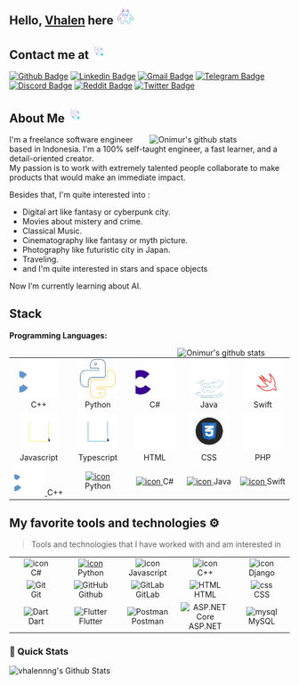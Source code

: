 <h2> Hello, <a href="https://vhalentinogamgenora.com/">Vhalen</a> here <img src="https://github.com/VhalennnG/VhalennnG/blob/main/images/hello.gif" height="29px" ></h2>


## Contact me at <img src="https://github.com/VhalennnG/VhalennnG/blob/main/image/shooting-stars-gradient.gif" width="27"> 
[![Github Badge](https://img.shields.io/badge/-Github-9B9B9B?style=flat&logo=Github&logoColor=white&link=https://github.com/VhalennnG)](https://github.com/VhalennnG)
[![Linkedin Badge](https://img.shields.io/badge/-LinkedIn-blue?style=flat&logo=Linkedin&logoColor=white&link=https://www.linkedin.com/in/vhalentino-gamgenora-0b701a221)](https://www.linkedin.com/in/vhalentino-gamgenora-0b701a221)
[![Gmail Badge](https://img.shields.io/badge/-Gmail-d14836?style=flat&logo=Gmail&logoColor=white&link=mailto:vhalentinog@gmail.com)](mailto:vhalentinog@gmail.com)
[![Telegram Badge](https://img.shields.io/badge/-Telegram-26A5E4?style=flat&logo=Telegram&logoColor=white&link=https://t.me/Vhalen_G)](https://t.me/Vhalen_G)
[![Discord Badge](https://img.shields.io/badge/-Discord-5865F2?style=flat&logo=Discord&logoColor=white&link=https://discordapp.com/users/688687260148957185)](https://discordapp.com/users/688687260148957185)
[![Reddit Badge](https://img.shields.io/badge/-Reddit-FF4500?style=flat&logo=Reddit&logoColor=white&link=https://www.reddit.com/user/Vhalen_G)](https://www.reddit.com/user/Vhalen_G)
[![Twitter Badge](https://img.shields.io/badge/-Twitter-1DA1F2?style=flat&logo=Twitter&logoColor=white&link=https://twitter.com/vhalen_g?t=SC5QSDTBjJo-RPNxigDvMg&s=09)](https://twitter.com/vhalen_g?t=SC5QSDTBjJo-RPNxigDvMg&s=09)

<h2> About Me  <img src="https://github.com/VhalennnG/VhalennnG/blob/main/image/shooting-stars-gradient.gif" width="28" margin="20"> </h2>
<p> 
  <img align="right" alt="Onimur's github stats" src="https://github.com/VhalennnG/VhalennnG/blob/main/images/AI.gif" width="50%" />
  I'm a freelance software engineer based in Indonesia.
  I'm a 100% self-taught engineer, a fast learner, and a detail-oriented creator. <br/>
  My passion is to work with extremely talented people 
  collaborate to make products that would make an immediate impact. <br/> 
  
  Besides that, I'm quite interested into :
  - Digital art like fantasy or cyberpunk city.
  - Movies about mistery and crime.
  - Classical Music.
  - Cinematography like fantasy or myth picture. 
  - Photography like futuristic city in Japan.
  - Traveling.
  - and I'm quite interested in stars and space objects
  
  Now I’m currently learning about AI. <br/> 
  
</p>
 
 <h2> Stack </h2>
 
**Programming Languages:** 

<p>
  
<!--   <img width="55%" align="right" alt="Onimur's github stats" src="https://github-readme-stats.vercel.app/api?username=onimur&show_icons=true&hide_border=true" /> -->
  
  <img width="40%" align="right" alt="Onimur's github stats" src="https://github-readme-stats.vercel.app/api/top-langs/?username=vhalennng&layout=compact&border_radius=20&bg_color=0d1117&text_color=c9d1d9&title_color=58a6ff&icon_color=58a6ff&hide_border=true" />
  

  <!-- Your languages and tools. Be careful with the alignment. 
  You can use this sites to get logos: https://www.vectorlogo.zone or https://simpleicons.org/
  -->
  <table>
  <tr>
    <td align="center" width="100">
      <a href="#tech-stack">
        <img src="https://github.com/VhalennnG/VhalennnG/blob/main/images/icons/cpp-icon.svg" alt="icon" width="70" height="70"/>
      </a> <br>
      C++
    </td>
    <td align="center" width="100">
      <a href="#tech-stack">
        <img src="https://github.com/VhalennnG/VhalennnG/blob/main/images/icons/python-icon.svg" alt="icon" width="70" height="70" /> 
      </a> <br>
      Python
    </td>
    <td align="center" width="100">
      <a href="#tech-stack">
        <img src="https://github.com/VhalennnG/VhalennnG/blob/main/images/icons/csharp-icon.svg" alt="icon" width="70" height="70" />
      </a> <br>
      C#
    </td>
    <td align="center" width="100">
      <a href="#tech-stack">
        <img src="https://github.com/VhalennnG/VhalennnG/blob/main/images/icons/java-icon.svg" alt="icon" width="70" height="70" />
      </a> <br>
      Java
    </td>
    <td align="center" width="100">
      <a href="#tech-stack">
        <img src="https://github.com/VhalennnG/VhalennnG/blob/main/images/icons/swift-icon.svg" alt="icon" width="70" height="70" /> 
      </a> <br>
      Swift
    </td>
  </tr>
  <tr>
    <td align="center" width="100">
      <a href="#tech-stack">
        <img src="https://github.com/VhalennnG/VhalennnG/blob/main/images/icons/js-icon.svg" alt="icon" width="70" height="70"/> 
      </a> <br>
      Javascript
    </td>
    <td align="center" width="100">
      <a href="#tech-stack">
        <img src="https://github.com/VhalennnG/VhalennnG/blob/main/images/icons/ts-icon.svg" alt="icon" width="70" height="70" /> 
      </a> <br>
      Typescript
    </td>
    <td align="center" width="100">
      <a href="#tech-stack">
        <img src="https://github.com/VhalennnG/VhalennnG/blob/main/images/icons/html5.gif" alt="icon" width="70" height="70" /> 
      </a> <br>
      HTML
    </td>
    <td align="center" width="100">
      <a href="#tech-stack">
        <img src="https://github.com/VhalennnG/VhalennnG/blob/main/images/icons/css.gif" alt="icon" width="70" height="70" /> 
      </a> <br> 
      CSS
    </td>
    <td align="center" width="100">
      <a href="#tech-stack">
        <img src="https://github.com/VhalennnG/VhalennnG/blob/main/images/icons/php-icon.gif" alt="icon" width="70" height="70" /> 
      </a> <br>
      PHP
    </td>
  </tr>
    <tr>
    <td align="center" width="100">
      <a href="#tech-stack">
        <img src="https://github.com/VhalennnG/VhalennnG/blob/main/images/icons/cpp-icon.svg" alt="icon" width="55" height="55"/>
      </a>
      C++
    </td>
    <td align="center" width="100">
      <a href="#tech-stack">
        <img src="" alt="icon" width="55" height="55" />
      </a>
      Python
    </td>
    <td align="center" width="100">
      <a href="#tech-stack">
        <img src="" alt="icon" width="70" height="70" />
      </a>
      C#
    </td>
    <td align="center" width="100">
      <a href="#tech-stack">
        <img src="" alt="icon" width="70" height="70" />
      </a>
      Java
    </td>
    <td align="center" width="100">
      <a href="#tech-stack">
        <img src="" alt="icon" width="70" height="70" />
      </a>
      Swift
    </td>
  </tr>
</table>
</p>
 
 ## My favorite tools and technologies ⚙️ 

> Tools and technologies that I have worked with and am interested in
<table>
  <tr>
    <td align="center" width="96">
        <img src="https://techstack-generator.vercel.app/csharp-icon.svg" alt="icon" width="65" height="65" />
      <br>C#
    </td>
    <td align="center" width="96">
      <a href="#macropower-tech">
        <img src="https://techstack-generator.vercel.app/python-icon.svg" alt="icon" width="65" height="65" />
      </a>
      <br>Python
    </td>
    <td align="center" width="96">
        <img src="https://techstack-generator.vercel.app/js-icon.svg" alt="icon" width="65" height="65" />
      <br>Javascript
    </td>
    <td align="center" width="96">
        <img src="https://techstack-generator.vercel.app/cpp-icon.svg" alt="icon" width="65" height="65" />
      <br>C++
    </td>
    <td align="center" width="96">
        <img src="https://techstack-generator.vercel.app/django-icon.svg" alt="icon" width="65" height="65" />
      <br>Django
    </td>
  </tr>
  <tr>
    <td align="center" width="96"> 
        <img src="https://user-images.githubusercontent.com/25181517/192108372-f71d70ac-7ae6-4c0d-8395-51d8870c2ef0.png" width="48" height="48" alt="Git" />
      <br>Git
    </td>
    <td align="center" width="96">
        <img src="https://user-images.githubusercontent.com/25181517/192108374-8da61ba1-99ec-41d7-80b8-fb2f7c0a4948.png" width="48" height="48" alt="GitHub" />
      <br>Github
    </td>
    <td align="center"  width="96">
        <img src="https://user-images.githubusercontent.com/25181517/192108376-c675d39b-90f6-4073-bde6-5a9291644657.png" width="48" height="48" alt="GitLab" />
      <br>GitLab
    </td>
    <td align="center"  width="96">
        <img src="https://skillicons.dev/icons?i=html" width="48" height="48" alt="HTML" />
      <br>HTML
    </td>
    <td align="center" width="96">
        <img src="https://skillicons.dev/icons?i=css" width="48" height="48" alt="css" />
      <br>CSS
    </td>
  </tr>
 <tr>
      <td align="center" width="96">
        <img src="https://user-images.githubusercontent.com/25181517/186150304-1568ffdf-4c62-4bdc-9cf1-8d8efcea7c5b.png" width="48" height="48" alt="Dart" />
      <br>Dart
    </td>
        <td align="center" width="96">
        <img src="https://user-images.githubusercontent.com/25181517/186150365-da1eccce-6201-487c-8649-45e9e99435fd.png" width="48" height="48" alt="Flutter" />
      <br>Flutter
    </td>
        <td align="center" width="96">
        <img src="https://user-images.githubusercontent.com/25181517/192109061-e138ca71-337c-4019-8d42-4792fdaa7128.png" width="48" height="48" alt="Postman" />
      <br>Postman
    </td>
          <td align="center" width="96">
        <img src="https://skillicons.dev/icons?i=dotnet" width="48" height="48" alt="ASP.NET Core" />
      <br>ASP.NET
    </td>
            <td align="center" width="96">
        <img src="https://skillicons.dev/icons?i=mysql" width="48" height="48" alt="mysql" />
      <br>MySQL
    </td>
 </tr>
</table>


### 🚀 Quick Stats
<!-- <p align="center">
<img width="450" align="left" src="https://github-readme-stats-defcon27.vercel.app/api?username=Defcon27&show_icons=true&line_height=21&theme=react" alt="Defcon27's Github Stats" /> -->
![vhalennng's Github Stats](https://github-readme-stats.vercel.app/api?username=vhalennng&show_icons=true&border_radius=20&bg_color=0d1117&text_color=c9d1d9&title_color=58a6ff&icon_color=58a6ff&hide_border=true) <br>

<!-- <img width="340" height="155" align="center" 
     src="https://github-readme-stats-defcon27.vercel.app/api/top-langs/?username=Defcon27&langs_count=6&hide=handlebars,jupyter notebook,css&theme=react&line_height=27&layout=compact" /> -->
</p>


<!-- ![Profile Views](https://komarev.com/ghpvc/?username=Defcon27) -->


<!-- <details>
<summary> 💥 Working on </summary>
<br>
<p align="center">
<a href="https://github.com/Defcon27/Machine-Learning">
<img src="https://github-readme-stats-defcon27.vercel.app/api/pin/?username=Defcon27&repo=Machine-Learning&show_owner=true&theme=react" />
</a>&ensp;
<a href="https://github.com/Defcon27/Deep-Learning">
<img src="https://github-readme-stats-defcon27.vercel.app/api/pin/?username=Defcon27&repo=Deep-Learning&show_owner=true&theme=react" />
</a>
</p>
</details> -->



<!--
**Defcon27/Defcon27** is a ✨ _special_ ✨ repository because its `README.md` (this file) appears on your GitHub profile.

pic on right
<img height="270" src="sss.svg" align=right>

 
views
![Profile Views](https://komarev.com/ghpvc/?username=Defcon27)
[![HitCount](http://hits.dwyl.com/Defcon27/.svg)](http://hits.dwyl.com/Defcon27)


social modded badge
<a href="https://www.linkedin.com/in/michael-hoffmann-3b8933b1"><img src="https://img.shields.io/badge/linkedin-%230077B5.svg?&style=for-the-badge&logo=linkedin&logoColor=white" height=25></a>


language badges:
![Python](https://img.shields.io/badge/Python-FECE00?style=flat&logo=Python&logoColor=3776AB)
![C](https://img.shields.io/badge/C-00599C?style=flat&logo=c)
![C++](https://img.shields.io/badge/C++-00599C?style=flat&logo=c%2b%2b)

![HTML5](https://img.shields.io/badge/HTML5-E34F26?style=flat&logo=html5&logoColor=white)
![CSS3](https://img.shields.io/badge/CSS3-1572B6?style=flat&logo=css3)
![Bootstrap](https://img.shields.io/badge/Bootstrap-563D7C?style=flat&logo=bootstrap)
![JavaScript](https://img.shields.io/badge/JavaScript-555555?style=flat&logo=javascript)
![Nodejs](https://img.shields.io/badge/Nodejs-555555?style=flat&logo=Node.js)
![MongoDB](https://img.shields.io/badge/MongoDB-555555?style=flat&logo=mongodb)

![Git](https://img.shields.io/badge/Git-555555?style=flat-square&logo=git)
![GitHub](https://img.shields.io/badge/GitHub-181717?style=flat-square&logo=github)


-->

<!-- ![vhalennng's Github Stats](https://github-readme-stats.vercel.app/api?username=vhalennng&show_icons=true&border_radius=20&bg_color=0d1117&text_color=c9d1d9&title_color=58a6ff&icon_color=58a6ff&hide_border=true)<br>
![Top Langs](https://github-readme-stats.vercel.app/api/top-langs/?username=vhalennng&layout=compact&border_radius=20&bg_color=0d1117&text_color=c9d1d9&title_color=58a6ff&icon_color=58a6ff&hide_border=true)

 -->
